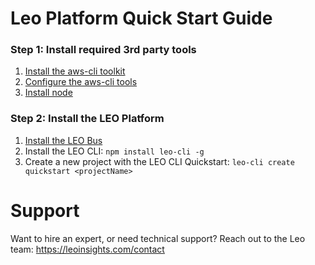 # Leo Platform Quick Start Guide

### Step 1: Install required 3rd party tools

1. [Install the aws-cli toolkit](http://docs.aws.amazon.com/cli/latest/userguide/installing.html)
1. [Configure the aws-cli tools](http://docs.aws.amazon.com/cli/latest/userguide/cli-chap-getting-started.html)
1. [Install node](https://nodejs.org/en/)

### Step 2: Install the LEO Platform

1. [Install the LEO Bus](https://github.com/LeoPlatform/bus)
1. Install the LEO CLI: `npm install leo-cli -g`
1. Create a new project with the LEO CLI Quickstart: `leo-cli create quickstart <projectName>`

# Support
Want to hire an expert, or need technical support? Reach out to the Leo team: https://leoinsights.com/contact